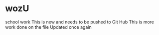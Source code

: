 # wozU
school work
This is new and needs to be pushed to Git Hub
This is more work done on the file
Updated once again